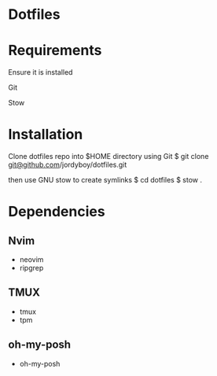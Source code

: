 # Dotfiles

# Requirements
Ensure it is installed

Git

Stow

# Installation
Clone dotfiles repo into $HOME directory using Git
$ git clone git@github.com/jordyboy/dotfiles.git

then use GNU stow to create symlinks
$ cd dotfiles
$ stow .

# Dependencies

## Nvim
- neovim
- ripgrep

## TMUX
- tmux
- tpm

## oh-my-posh
- oh-my-posh
